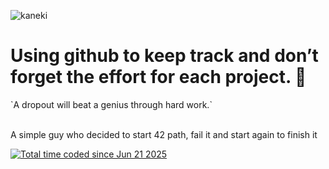 ![kaneki](https://github.com/user-attachments/assets/85aa0520-bdbf-4079-b220-49f6cc8ccc8e)

<h1>Using github to keep track and don’t forget the effort for each project. 🚀 </h1>
`A dropout will beat a genius through hard work.`
<br>
<br>
<p>A simple guy who decided to start 42 path, fail it and start again to finish it</p>

<a href="https://wakatime.com/@67f40e9d-8818-4e5c-b889-df89a0380bd2"><img src="https://wakatime.com/badge/user/67f40e9d-8818-4e5c-b889-df89a0380bd2.svg" alt="Total time coded since Jun 21 2025" /></a>

